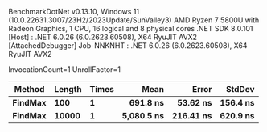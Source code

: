 
BenchmarkDotNet v0.13.10, Windows 11 (10.0.22631.3007/23H2/2023Update/SunValley3)
AMD Ryzen 7 5800U with Radeon Graphics, 1 CPU, 16 logical and 8 physical cores
.NET SDK 8.0.101
  [Host]     : .NET 6.0.26 (6.0.2623.60508), X64 RyuJIT AVX2 [AttachedDebugger]
  Job-NNKNHT : .NET 6.0.26 (6.0.2623.60508), X64 RyuJIT AVX2

InvocationCount=1  UnrollFactor=1  

 Method  | Length | Times | Mean       | Error     | StdDev   |
-------- |------- |------ |-----------:|----------:|---------:|
 **FindMax** | **100**    | **1**     |   **691.8 ns** |  **53.62 ns** | **156.4 ns** |
 **FindMax** | **10000**  | **1**     | **5,080.5 ns** | **216.41 ns** | **620.9 ns** |
